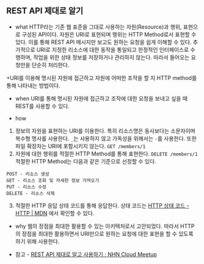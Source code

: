 ## REST API 제대로 알기
* what
  HTTP라는 기존 웹 표준을 그대로 사용하는 자원(Resource)과 행위, 표현으로 구성된 API이다. 자원은 URI로 표현되며 행위는 HTTP Method로서 표현할 수 있다. 이를 통해 REST API 메시지만 보고도 원하는 요청을 쉽게 이해할 수 있다.
  추가적으로 URI로 지정한 리소스에 대한 동작을 통일되고 한정적인 인터페이스로 수행하며, 작업을 위한 상태 정보를 저장하거나 관리하지 않는다. 따라서 들어오는 요청만을 단순히 처리한다.

+URI를 이용해 명시된 자원에 접근하고 자원에 어떠한 조작을 할 지 HTTP method를 통해 나타내는 방법이다.

* when
  URI를 통해 명시된 자원에 접근하고 조작에 대한 요청을 보내고 싶을 때 REST를 사용할 수 있다.

* how
1. 정보의 자원을 표현하는 URI를 이용한다.  특히 리소스명은 동사보다는 소문자이며 복수형 명사를 사용한다. `_`는 사용하지 않고 가독성을 위해서는 `-`를 사용한다. 또한 파일 확장자는 URI에 포함시키지 않는다.
   `GET /members/1`
2. 자원에 대한 행위를  적절한 HTTP Method를 통해 표현한다.
   `DELETE /members/1`
   적절한 HTTP Method는 다음과 같은 기준으로 선정할 수 있다.
```
POST - 리소스 생성
GET - 리소스 조회 및 자세한 정보 가져오기
PUT - 리소스 수정
DELETE - 리소스 삭제
```
3. 적절한 HTTP 응답 상태 코드를 통해 응답한다.
   상태 코드는 [HTTP 상태 코드 - HTTP | MDN](https://developer.mozilla.org/ko/docs/Web/HTTP/Status) 에서 확인할 수 있다.

* why
  웹의 장점을 최대한 활용할 수 있는 아키텍처로서 고안되었다. 따라서 HTTP의 장점을 최대한 활용하면서 URI만으로 원하는 요청에 대한 표현을 할 수 있도록 하기 위해 사용한다.

* 참고 - [REST API 제대로 알고 사용하기 : NHN Cloud Meetup](https://meetup.toast.com/posts/92)
